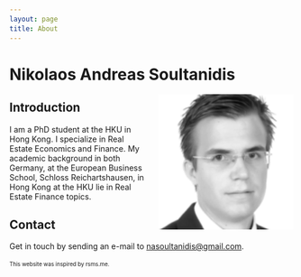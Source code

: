 ```yaml
---
layout: page
title: About
---
```


# Nikolaos Andreas Soultanidis
<img src="/res/nikopic.png" width="240" height="240" align="right" alt="Picture of Nikolaos Andreas Soultanidis" style="margin-left:20px" />

## Introduction

I am a PhD student at the HKU in Hong Kong. I specialize in Real Estate Economics and Finance. My academic background in both Germany, at the European Business School, Schloss Reichartshausen, in Hong Kong at the HKU lie in Real Estate Finance topics.


## Contact

Get in touch by sending an e-mail to nasoultanidis@gmail.com.


















<sub><sup>This website was inspired by rsms.me.</sup></sub>
